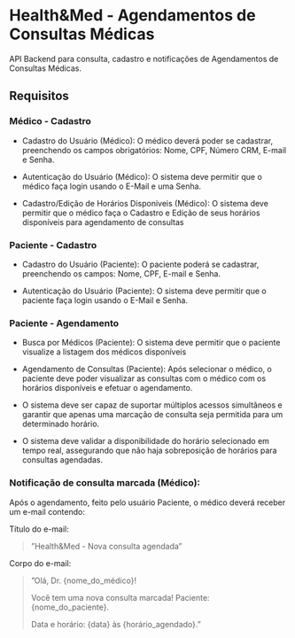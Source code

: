 # Health&Med - Agendamentos de Consultas Médicas

API Backend para consulta, cadastro e notificações de Agendamentos de Consultas Médicas.

## Requisitos

### Médico - Cadastro

- Cadastro do Usuário (Médico): O médico deverá poder se cadastrar, preenchendo os campos obrigatórios: Nome, CPF, Número CRM, E-mail e Senha.

- Autenticação do Usuário (Médico): O sistema deve permitir que o médico faça login usando o E-Mail e uma Senha.

- Cadastro/Edição de Horários Disponiveis (Médico): O sistema deve permitir que o médico faça o Cadastro e Edição de seus horários disponíveis para agendamento de consultas


### Paciente - Cadastro

- Cadastro do Usuário (Paciente): O paciente poderá se cadastrar, preenchendo os campos: Nome, CPF, E-mail e Senha.

- Autenticação do Usuário (Paciente): O sistema deve permitir que o paciente faça login usando o E-Mail e Senha.

### Paciente - Agendamento

- Busca por Médicos (Paciente): O sistema deve permitir que o paciente visualize a listagem dos médicos disponíveis

- Agendamento de Consultas (Paciente): Após selecionar o médico, o paciente deve poder visualizar as consultas com o médico com os horários disponíveis e efetuar o agendamento.
 
- O sistema deve ser capaz de suportar múltiplos acessos simultâneos e garantir que apenas uma marcação de consulta seja permitida para um determinado horário.

- O sistema deve validar a disponibilidade do horário selecionado em tempo real, assegurando que não haja sobreposição de horários para consultas agendadas.

### Notificação de consulta marcada (Médico): 

Após o agendamento, feito pelo usuário Paciente, o médico deverá receber um e-mail contendo:

Título do e-mail:
>ˮHealth&Med - Nova consulta agendadaˮ

Corpo do e-mail:

>ˮOlá, Dr. {nome_do_médico}!
>
>Você tem uma nova consulta marcada! Paciente: {nome_do_paciente}.
> 
>Data e horário: {data} às {horário_agendado}.ˮ

